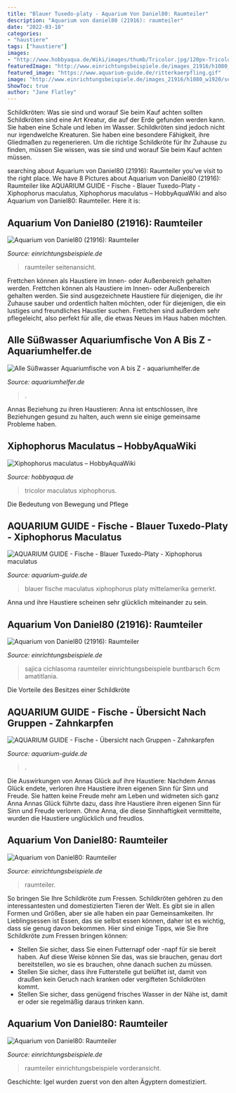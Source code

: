 ```yaml
---
title: "Blauer Tuxedo-platy - Aquarium Von Daniel80: Raumteiler"
description: "Aquarium von daniel80 (21916): raumteiler"
date: "2022-03-18"
categories:
- "haustiere"
tags: ["haustiere"]
images:
- "http://www.hobbyaqua.de/Wiki/images/thumb/Tricolor.jpg/120px-Tricolor.jpg"
featuredImage: "http://www.einrichtungsbeispiele.de/images_21916/h1080_w1920/seitenansicht-2011__7814164c9ed43fefc54e9e9326bc190e.jpg"
featured_image: "https://www.aquarium-guide.de/ritterkaerpfling.gif"
image: "http://www.einrichtungsbeispiele.de/images_21916/h1080_w1920/seitenansicht-2011__7814164c9ed43fefc54e9e9326bc190e.jpg"
ShowToc: true
author: "Jane Flatley"
---
```



Schildkröten: Was sie sind und worauf Sie beim Kauf achten sollten
Schildkröten sind eine Art Kreatur, die auf der Erde gefunden werden kann. Sie haben eine Schale und leben im Wasser. Schildkröten sind jedoch nicht nur irgendwelche Kreaturen. Sie haben eine besondere Fähigkeit, ihre Gliedmaßen zu regenerieren. Um die richtige Schildkröte für Ihr Zuhause zu finden, müssen Sie wissen, was sie sind und worauf Sie beim Kauf achten müssen.

	

		
searching about Aquarium von Daniel80 (21916): Raumteiler you've visit to the right place. We have 8 Pictures about Aquarium von Daniel80 (21916): Raumteiler like AQUARIUM GUIDE - Fische - Blauer Tuxedo-Platy - Xiphophorus maculatus, Xiphophorus maculatus – HobbyAquaWiki and also Aquarium von Daniel80: Raumteiler. Here it is:
		
    
## Aquarium Von Daniel80 (21916): Raumteiler

<img loading=lazy src="http://www.einrichtungsbeispiele.de/images_21916/h1080_w1920/seitenansicht-2011__7814164c9ed43fefc54e9e9326bc190e.jpg" onerror="this.onerror=null;this.src='https://tse4.mm.bing.net/th?id=OIP.fbcXSdlPPqTKFhzofKGZtwHaLH&amp;pid=15.1';" alt="Aquarium von Daniel80 (21916): Raumteiler">

_Source: einrichtungsbeispiele.de_

>raumteiler seitenansicht. 

	

Frettchen können als Haustiere im Innen- oder Außenbereich gehalten werden.
Frettchen können als Haustiere im Innen- oder Außenbereich gehalten werden. Sie sind ausgezeichnete Haustiere für diejenigen, die ihr Zuhause sauber und ordentlich halten möchten, oder für diejenigen, die ein lustiges und freundliches Haustier suchen. Frettchen sind außerdem sehr pflegeleicht, also perfekt für alle, die etwas Neues im Haus haben möchten.

    
## Alle Süßwasser Aquariumfische Von A Bis Z - Aquariumhelfer.de

<img loading=lazy src="https://www.aquariumhelfer.de/assets/images/suesswasser/fische/aequidens_pulcher_00.jpg" onerror="this.onerror=null;this.src='https://tse1.mm.bing.net/th?id=OIP.HZk7gufu2oZFmVhauoZ94gHaFj&amp;pid=15.1';" alt="Alle Süßwasser Aquariumfische von A bis Z - aquariumhelfer.de">

_Source: aquariumhelfer.de_

>. 

	

Annas Beziehung zu ihren Haustieren: Anna ist entschlossen, ihre Beziehungen gesund zu halten, auch wenn sie einige gemeinsame Probleme haben.

    
## Xiphophorus Maculatus – HobbyAquaWiki

<img loading=lazy src="http://www.hobbyaqua.de/Wiki/images/thumb/Tricolor.jpg/120px-Tricolor.jpg" onerror="this.onerror=null;this.src='https://tse2.mm.bing.net/th?id=OIP.tLZqeNPiuXbKWri1sis48wAAAA&amp;pid=15.1';" alt="Xiphophorus maculatus – HobbyAquaWiki">

_Source: hobbyaqua.de_

>tricolor maculatus xiphophorus. 

	

Die Bedeutung von Bewegung und Pflege

    
## AQUARIUM GUIDE - Fische - Blauer Tuxedo-Platy - Xiphophorus Maculatus

<img loading=lazy src="https://www.aquarium-guide.de/blauer_tuxedo-platy2.gif" onerror="this.onerror=null;this.src='https://tse1.mm.bing.net/th?id=OIP.l-A4WOodRJVdY70a3y0_agHaE3&amp;pid=15.1';" alt="AQUARIUM GUIDE - Fische - Blauer Tuxedo-Platy - Xiphophorus maculatus">

_Source: aquarium-guide.de_

>blauer fische maculatus xiphophorus platy mittelamerika gemerkt. 

	

Anna und ihre Haustiere scheinen sehr glücklich miteinander zu sein.

    
## Aquarium Von Daniel80 (21916): Raumteiler

<img loading=lazy src="https://www.einrichtungsbeispiele.de/images_21916/h1080_w1920/cichlasoma-sajica-w__eee45e6995272fe347af7d1def587889.jpg" onerror="this.onerror=null;this.src='https://tse2.mm.bing.net/th?id=OIP.4jofLsKlAA0WSvo6kx6-OwHaE7&amp;pid=15.1';" alt="Aquarium von Daniel80 (21916): Raumteiler">

_Source: einrichtungsbeispiele.de_

>sajica cichlasoma raumteiler einrichtungsbeispiele buntbarsch 6cm amatitlania. 

	

Die Vorteile des Besitzes einer Schildkröte

    
## AQUARIUM GUIDE - Fische - Übersicht Nach Gruppen - Zahnkarpfen

<img loading=lazy src="https://www.aquarium-guide.de/ritterkaerpfling.gif" onerror="this.onerror=null;this.src='https://tse4.mm.bing.net/th?id=OIP.SATuOZ7gssH8rOMBERwBAAAAAA&amp;pid=15.1';" alt="AQUARIUM GUIDE - Fische - Übersicht nach Gruppen - Zahnkarpfen">

_Source: aquarium-guide.de_

>. 

	

Die Auswirkungen von Annas Glück auf ihre Haustiere: Nachdem Annas Glück endete, verloren ihre Haustiere ihren eigenen Sinn für Sinn und Freude. Sie hatten keine Freude mehr am Leben und widmeten sich ganz Anna
Annas Glück führte dazu, dass ihre Haustiere ihren eigenen Sinn für Sinn und Freude verloren. Ohne Anna, die diese Sinnhaftigkeit vermittelte, wurden die Haustiere unglücklich und freudlos.

    
## Aquarium Von Daniel80: Raumteiler

<img loading=lazy src="https://www.einrichtungsbeispiele.de/images_21916/h1024_w1280/rueckansicht-vorzimmerseite-2011__7616a9b13c85493017d3200f1783d371.jpg" onerror="this.onerror=null;this.src='https://tse4.mm.bing.net/th?id=OIP.P8Vvv9KG5iExuuD5DowA-AHaE7&amp;pid=15.1';" alt="Aquarium von Daniel80: Raumteiler">

_Source: einrichtungsbeispiele.de_

>raumteiler. 

	

So bringen Sie Ihre Schildkröte zum Fressen.
Schildkröten gehören zu den interessantesten und domestizierten Tieren der Welt. Es gibt sie in allen Formen und Größen, aber sie alle haben ein paar Gemeinsamkeiten. Ihr Lieblingsessen ist Essen, das sie selbst essen können, daher ist es wichtig, dass sie genug davon bekommen. Hier sind einige Tipps, wie Sie Ihre Schildkröte zum Fressen bringen können:
- Stellen Sie sicher, dass Sie einen Futternapf oder -napf für sie bereit haben. Auf diese Weise können Sie das, was sie brauchen, genau dort bereitstellen, wo sie es brauchen, ohne danach suchen zu müssen.
- Stellen Sie sicher, dass ihre Futterstelle gut belüftet ist, damit von draußen kein Geruch nach kranken oder vergifteten Schildkröten kommt.
- Stellen Sie sicher, dass genügend frisches Wasser in der Nähe ist, damit er oder sie regelmäßig daraus trinken kann.

    
## Aquarium Von Daniel80: Raumteiler

<img loading=lazy src="http://www.einrichtungsbeispiele.de/images_21916/h768_w1024/vorderansicht-raumteiler-wohnzimmerseite-2011__31619456eb42bef6fada674b1d2b20e1.jpg" onerror="this.onerror=null;this.src='https://tse1.mm.bing.net/th?id=OIP.cdmJNZjy4H7yJ9f2lJQqSgHaE7&amp;pid=15.1';" alt="Aquarium von Daniel80: Raumteiler">

_Source: einrichtungsbeispiele.de_

>raumteiler einrichtungsbeispiele vorderansicht. 

	

Geschichte: Igel wurden zuerst von den alten Ägyptern domestiziert.

